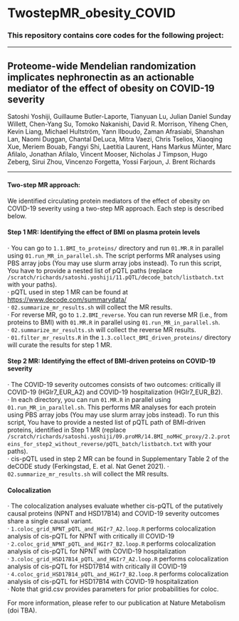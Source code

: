 # TwostepMR_obesity_COVID  

### This repository contains core codes for the following project:
---
## Proteome-wide Mendelian randomization implicates nephronectin as an actionable mediator of the effect of obesity on COVID-19 severity  
Satoshi Yoshiji, Guillaume Butler-Laporte, Tianyuan Lu, Julian Daniel Sunday Willett, Chen-Yang Su, Tomoko Nakanishi, David R. Morrison, Yiheng Chen, Kevin Liang, Michael Hultström, Yann Ilboudo, Zaman Afrasiabi, Shanshan Lan, Naomi Duggan, Chantal DeLuca, Mitra Vaezi, Chris Tselios, Xiaoqing Xue, Meriem Bouab, Fangyi Shi, Laetitia Laurent, Hans Markus Münter, Marc Afilalo, Jonathan Afilalo, Vincent Mooser, Nicholas J Timpson, Hugo Zeberg, Sirui Zhou, Vincenzo Forgetta, Yossi Farjoun, J. Brent Richards

---
#### Two-step MR approach:  
We identified circulating protein mediators of the effect of obesity on COVID-19 severity using a two-step MR approach. Each step is described below.

#### Step 1 MR: Identifying the effect of BMI on plasma protein levels  
⋅ You can go to `1.1.BMI_to_proteins/` directory and run `01.MR.R` in parallel using `01.run_MR_in_parallel.sh`. The script performs MR analyses using PBS array jobs (You may use slurm array jobs instead). To run this script, You have to provide a nested list of pQTL paths (replace `/scratch/richards/satoshi.yoshiji/11.pQTL/decode_batch/listbatch.txt` with your paths).  
· pQTL used in step 1 MR can be found at https://www.decode.com/summarydata/  
⋅ `02.summarize_mr_results.sh` will collect the MR results.  
· For reverse MR, go to `1.2.BMI_reverse`. You can run reverse MR (i.e., from proteins to BMI) with `01.MR.R` in parallel using `01.run_MR_in_parallel.sh`.  
⋅ `02.summarize_mr_results.sh` will collect the reverse MR results.  
· `01.filter_mr_results.R` in the `1.3.collect_BMI_driven_proteins/` directory will curate the results for step 1 MR.  

#### Step 2 MR: Identifying the effect of BMI-driven proteins on COVID-19 severity
· The COVID-19 severity outcomes consists of two outcomes: critically ill COVID-19 (HGIr7_EUR_A2) and COVID-19 hospitalization (HGIr7_EUR_B2).  
⋅ In each directory, you can run `01.MR.R` in parallel using `01.run_MR_in_parallel.sh`. This performs MR analyses for each protein using PBS array jobs (You may use slurm array jobs instead). To run this script, You have to provide a nested list of pQTL path of BMI-driven proteins, identified in Step 1 MR (replace `/scratch/richards/satoshi.yoshiji/09.proMR/14.BMI_noMHC_proxy/2.2.proteins_for_step2_without_reverse/pQTL_batch/listbatch.txt` with your paths).  
· cis-pQTL used in step 2 MR can be found in Supplementary Table 2 of the deCODE study (Ferkingstad, E. et al. Nat Genet 2021).
⋅ `02.summarize_mr_results.sh` will collect the MR results.  

#### Colocalization
· The colocalization analyses evaluate whether cis-pQTL of the putatively causal proteins (NPNT and HSD17B14) and COVID-19 severity outcomes share a single causal variant.  
· `1.coloc_grid_NPNT_pQTL_and_HGIr7_A2.loop.R` performs colocalization analysis of cis-pQTL for NPNT with critically ill COVID-19  
· `2.coloc_grid_NPNT_pQTL_and_HGIr7_B2.loop.R` performs colocalization analysis of cis-pQTL for NPNT with COVID-19 hospitalization  
· `3.coloc_grid_HSD17B14_pQTL_and_HGIr7_A2.loop.R` performs colocalization analysis of cis-pQTL for HSD17B14 with critically ill COVID-19  
· `4.coloc_grid_HSD17B14_pQTL_and_HGIr7_B2.loop.R` performs colocalization analysis of cis-pQTL for HSD17B14 with COVID-19 hospitalization  
· Note that grid.csv provides parameters for prior probabilities for coloc.

For more information, please refer to our publication at Nature Metabolism (doi TBA).

